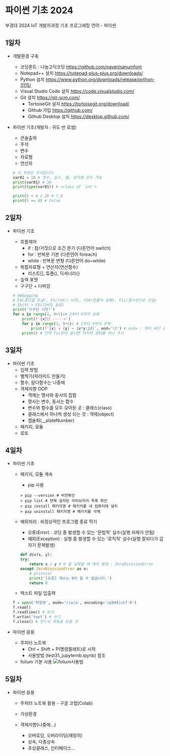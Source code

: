 # 파이썬 기초 2024
부경대 2024 IoT 개발자과정 기초 프로그래밍 언어 - 파이썬

## 1일차
- 개발환경 구축
    - 코딩폰트 : 나눔고딕코딩   https://github.com/naver/nanumfont
    - Notepad++ 설치            https://notepad-plus-plus.org/downloads/
    - Python 설치               https://www.python.org/downloads/release/python-3115/
    - Visual Studio Code 설치   https://code.visualstudio.com/
    - Git 설치                  https://git-scm.com/
        - TortoiseGit 설치      https://tortoisegit.org/download/
        - Github 가입           https://github.com/
        - Github Desktop 설치   https://desktop.github.com/

- 파이썬 기초(개발자 : 귀도 반 로썸)
    - 콘솔출력
    - 주석
    - 변수
    - 자료형
    - 연산자

    ```python
    # 이 부분은 주석입니다.
    var01 = 10 # 정수, 실수, 불, 문자열 모두 가능
    print(var01) # 10
    print(type(var01)) # <class of 'int'>

    print(5 + 4 / 2) # 7.0
    print(5 == 4) # False
    ```

## 2일차
- 파이썬 기초
    - 흐름제어
        - if : 참/거짓으로 조건 분기 (다른언어 switch)
        - for : 반복문 기본 (다른언어 foreach)
        - while : 반복문 변형 (다른언어 do~while)
    - 복합자료형 + 연산자(연산함수)
        - 리스트[], 튜플(), 딕셔너리{}
    - 출력 포맷
    - 구구단 + 디버깅

    ```python
    # debugging
    # F9(중단점 토글), F5(디버그 시작), F10(한줄씩 실행), F11(함수안으로 진입)
    # Shift + F5(디버깅 종료)
    print('구구단 시작!')
    for x in range(2, 9+1):# 2부터 9까지 반복
        print(f'{x}단 ----->')
        for y in range(1, 9+1): # 1부터 9까지 반복
            print(f'{x} x {y} = {x*y:2d}', end='\t') # end= : 엔터 대신 공백으로 변경
        print() # 안쪽 for문이 끝나면 마지막 엔터를 하나 추가    
    ```

## 3일차
- 파이썬 기초
    - 입력 방법
    - 별찍기(피라미드 만들기)
    - 함수, 람다함수는 나중에
    - 객체지향 OOP
        - 객체는 명사와 동사의 집합
        - 명사는 변수, 동사는 함수
        - 변수와 함수를 모두 모아둔 곳 : 클래스(class)
        - 클래스에서 하나씩 생성 되는 것 : 객체(object)
        - 캡슐화(__plateNumber)
    - 패키지, 묘듈
    - 로또

## 4일차
- 파이썬 기초
    - 패키지, 모듈 계속
        - pip 사용

        ```shell
        > pip --version # 버전확인
        > pip list # 현재 설치된 라이브러리 목록 확인
        > pip install 패키지명 # 패키지를 내 컴퓨터에 설치
        > pip uninstall 패키지명 # 패키지를 삭제
        ```
    - 예외처리 : 비정상적인 프로그램 종료 막기
        - 오류(Error) : 코딩 중 발생할 수 있는 '문법적' 실수(실행 자체가 안됨)
        - 예외(Exception) : 실행 중 발생할 수 있는 '로직적' 실수(실행 잘되다가 갑자기 문제발생)

        ```python
        def div(x, y):
        try:
            return x / y # 0 을 넣었을 때 예외 발생 : ZeroDivisionError
        except ZeroDivisionError as e:
            # print(e)
            print('[오류] 제수는 0이 될 수 없습니다.')
            return 0
        ```
    - 텍스트 파일 입출력

    ```python
    f = open('파일명', mode='r|w|a', encoding='cp949|utf-8')
    f.read()
    f.readline() # 읽기
    f.wrtie('text') # 쓰기
    f.close() # 반드시 파일을 닫을 것
    ```
- 파이썬 응용
    - 주피터 노트북
        - Ctrl + Shift + P(명령팔레트)로 시작
        - 사용방법 (test31_jupyternb.ipynb) 참조
    - folium 기본 사용
    ![folium사용법](https://raw.githubusercontent.com/HyungJuu/basic-python-2024/main/images/python_001.png)

## 5일차
- 파이썬 응용
    - 주피터 노트북 활용 - 구글 코랩(Colab)






    - 가상환경
    - 객체지향(나중에...)
        - 오버로딩, 오버라이딩(재정의)
        - 상속, 다중상속
        - 추상클래스, 인터페이스...

